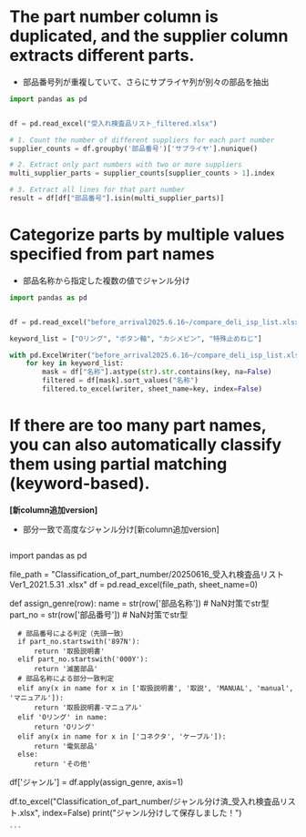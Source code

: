 
# The part number column is duplicated, and the supplier column extracts different parts.
  - 部品番号列が重複していて、さらにサプライヤ列が別々の部品を抽出
  ```python
  import pandas as pd
  
  
  df = pd.read_excel("受入れ検査品リスト_filtered.xlsx")
  
  # 1. Count the number of different suppliers for each part number
  supplier_counts = df.groupby('部品番号')['サプライヤ'].nunique()
  
  # 2. Extract only part numbers with two or more suppliers
  multi_supplier_parts = supplier_counts[supplier_counts > 1].index
  
  # 3. Extract all lines for that part number
  result = df[df["部品番号"].isin(multi_supplier_parts)]
  ```


# Categorize parts by multiple values ​​specified from part names
  - 部品名称から指定した複数の値でジャンル分け
  ```python
  import pandas as pd
  
  
  df = pd.read_excel("before_arrival2025.6.16~/compare_deli_isp_list.xlsx", sheet_name=0)
  
  keyword_list = ["Oリング", "ボタン軸", "カシメピン", "特殊止めねじ"]
  
  with pd.ExcelWriter("before_arrival2025.6.16~/compare_deli_isp_list.xlsx", engine="openpyxl", mode="a", if_sheet_exists="replace") as writer:
      for key in keyword_list:
          mask = df["名称"].astype(str).str.contains(key, na=False)
          filtered = df[mask].sort_values("名称")
          filtered.to_excel(writer, sheet_name=key, index=False)

  ```

# If there are too many part names, you can also automatically classify them using partial matching (keyword-based).
**[新column追加version]**
  - 部分一致で高度なジャンル分け[新column追加version]
    ```python
  import pandas as pd

  
  file_path = "Classification_of_part_number/20250616_受入れ検査品リストVer1_2021.5.31  .xlsx"
  df = pd.read_excel(file_path, sheet_name=0)
  
  def assign_genre(row):
      name = str(row['部品名称'])      # NaN対策でstr型
      part_no = str(row['部品番号'])   # NaN対策でstr型
      
      # 部品番号による判定（先頭一致）
      if part_no.startswith('897N'):
          return '取扱説明書'
      elif part_no.startswith('000Y'):
          return '滅菌部品'
      # 部品名称による部分一致判定
      elif any(x in name for x in ['取扱説明書', '取説', 'MANUAL', 'manual', 'マニュアル']):
          return '取扱説明書-マニュアル'
      elif 'Oリング' in name:
          return 'Oリング'
      elif any(x in name for x in ['コネクタ', 'ケーブル']):
          return '電気部品'
      else:
          return 'その他'
  
  df['ジャンル'] = df.apply(assign_genre, axis=1)
  
  df.to_excel("Classification_of_part_number/ジャンル分け済_受入れ検査品リスト.xlsx", index=False)
  print("ジャンル分けして保存しました！")

    ```
